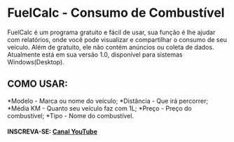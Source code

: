 # FuelCalc - Consumo de Combustível

FuelCalc é um programa gratuito e fácil de usar, sua função é lhe ajudar com relatórios,
onde você pode visualizar e compartilhar o consumo de seu veículo.
 Além de gratuito, ele não contém anúncios ou coleta de dados.
Atualmente está em sua versão 1.0, disponível para sistemas Windows(Desktop).

## COMO USAR:
*Modelo - Marca ou nome do veículo;
*Distância - Que irá percorrer;
*Média KM - Quanto seu veículo faz com 1L;
*Preço - Preço do combustível;
*Tipo - Nome do combustível.

#### INSCREVA-SE: [Canal YouTube](https://www.youtube.com/channel/UCrc8mZHlz-XiGOxqzSJjusQ)
